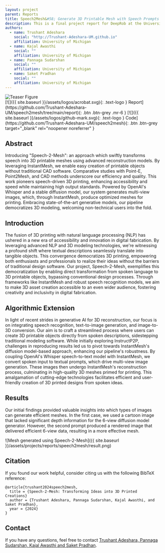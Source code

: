```yaml
---
layout: project
parent: Reports
title: Speech2Mesh&#58; Generate 3D Printable Mesh with Speech Prompts
description: This is a final project report for DeepRob at the University of Michigan.
authors:
  - name: Trushant Adeshara
    social: "http://Trushant-Adeshara-UM.github.io"
    affiliation: University of Michigan
  - name: Kajal Awasthi
    social: ""
    affiliation: University of Michigan
  - name: Pannaga Sudarshan
    social: ""
    affiliation: University of Michigan
  - name: Saket Pradhan
    social: ""
    affiliation: University of Michigan
---
```



<!-- This shows how to add an image (or gif) in markdown -->
<div class="center-image">
<img alt="Teaser Figure" src="{{ site.baseurl }}/assets/projects/reports/speech2mesh/speech2mesh.gif" />
</div>


<div class="project-links" markdown="1">
[![]({{ site.baseurl }}/assets/logos/acrobat.svg){: .text-logo } Report](https://github.com/Trushant-Adeshara-UM/speech2mesh/tree/main/report){: .btn .btn-grey .mr-6 }
[![]({{ site.baseurl }}/assets/logos/github-mark.svg){: .text-logo } Code](https://github.com/Trushant-Adeshara-UM/speech2mesh){: .btn .btn-grey target="_blank" rel="noopener noreferrer" }
</div>


## Abstract

Introducing "Speech-2-Mesh": an approach which swiftly transforms speech into 3D printable meshes using advanced reconstruction models. By leveraging InstantMesh, we enable easy creation of printable objects without traditional CAD software. Comparative studies with Point-E, Point2Mesh, and CAD methods underscore our efficiency and quality. This work pioneers speech-driven 3D printing, enhancing accessibility and speed while maintaining high output standards. Powered by OpenAI's Whisper and a stable diffusion model, our system generates multi-view images, which, through InstantMesh, produce optimized meshes for printing. Embracing state-of-the-art generative models, our pipeline democratizes 3D modeling, welcoming non-technical users into the fold.


## Introduction

The fusion of 3D printing with natural language processing (NLP) has ushered in a new era of accessibility and innovation in digital fabrication. By leveraging advanced NLP and 3D modeling technologies, we're witnessing a profound shift where textual descriptions seamlessly translate into tangible objects. This convergence democratizes 3D printing, empowering both enthusiasts and professionals to realize their ideas without the barriers of traditional design software. Our project, Speech-2-Mesh, exemplifies this democratization by enabling direct transformation from spoken language to 3D printable objects, bypassing conventional design processes. Through frameworks like InstantMesh and robust speech recognition models, we aim to make 3D asset creation accessible to an even wider audience, fostering creativity and inclusivity in digital fabrication.


## Algorithmic Extension

In light of recent strides in generative AI for 3D reconstruction, our focus is on integrating speech recognition, text-to-image generation, and image-to-3D conversion. Our aim is to craft a streamlined process where users can create 3D printable objects directly from spoken descriptions, sidestepping traditional modeling software. While initially exploring InstructP2P, challenges in reproducing results led us to pivot towards InstantMesh's diffusion model-based approach, enhancing our pipeline's robustness. By coupling OpenAI's Whisper speech-to-text model with InstantMesh, we convert spoken input to textual prompts, which drive multi-view image generation. These images then undergo InstantMesh's reconstruction process, culminating in high-quality 3D meshes primed for printing. This amalgamation of cutting-edge technologies facilitates efficient and user-friendly creation of 3D printed designs from spoken ideas.


## Results
Our initial findings provided valuable insights into which types of images can generate efficient meshes. In the first case, we used a cartoon image that lacked significant depth information for the 6-view diffusion model generator. However, the second prompt produced a rendered image that delivered efficient 6-view data, resulting in a more effective mesh.

![Mesh generated using Speech-2-Mesh]({{ site.baseurl }}/assets/projects/reports/speech2mesh/result.png)


## Citation

If you found our work helpful, consider citing us with the following BibTeX reference:
```
@article{trushant2024speech2mesh,
  title = {Speech-2-Mesh: Transforming Ideas into 3D Printed Creations}
  author = {Trushant Adeshara, Pannaga Sudarshan, Kajal Awasthi, and Saket Pradhan},
  year = {2024}
}
```


## Contact

If you have any questions, feel free to contact [Trushant Adeshara, Pannaga Sudarshan, Kajal Awasthi and Saket Pradhan](mailto:trushant@umich.edu?cc=pannaga@umich.edu?cc=kajalaw@umich.edu?cc=saketp@umich.edu).


